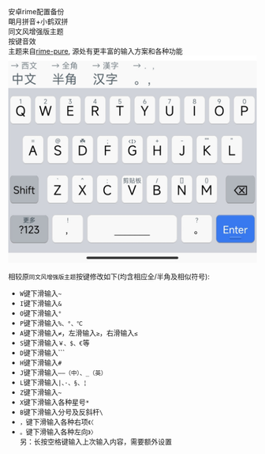 安卓rime配置备份  
朙月拼音+小鹤双拼  
同文风增强版主题  
按键音效  
主题来自[rime-pure](https://github.com/SivanLaai/rime-pure), 源处有更丰富的输入方案和各种功能  
![ios](https://raw.githubusercontent.com/Jacobax/rime4android-config/main/iOS%E7%9A%AE%E8%82%A4.jpg)

相较原`同文风增强版主题`按键修改如下(均含相应全/半角及相似符号):
* `W`键下滑输入`~`
* `I`键下滑输入`&`
* `O`键下滑输入`°`
* `P`键下滑输入`%、°、℃`
* `A`键下滑输入`≠`，左滑输入`≥`，右滑输入`≤`
* `S`键下滑输入`￥、$、€`等
* `D`键下滑输入`\``
* `H`键下滑输入`#`
* `J`键下滑输入`——（中）、_（英）`
* `L`键下滑输入`|、·、§、¦`
* `Z`键下滑输入`~`
* `X`键下滑输入各种星号`*`
* `B`键下滑输入分号及反斜杆`\`
* `，`键下滑输入各种右项`《〈`
* `。`键下滑输入各种左向`》〉`  
另：长按空格键输入上次输入内容，需要额外设置
